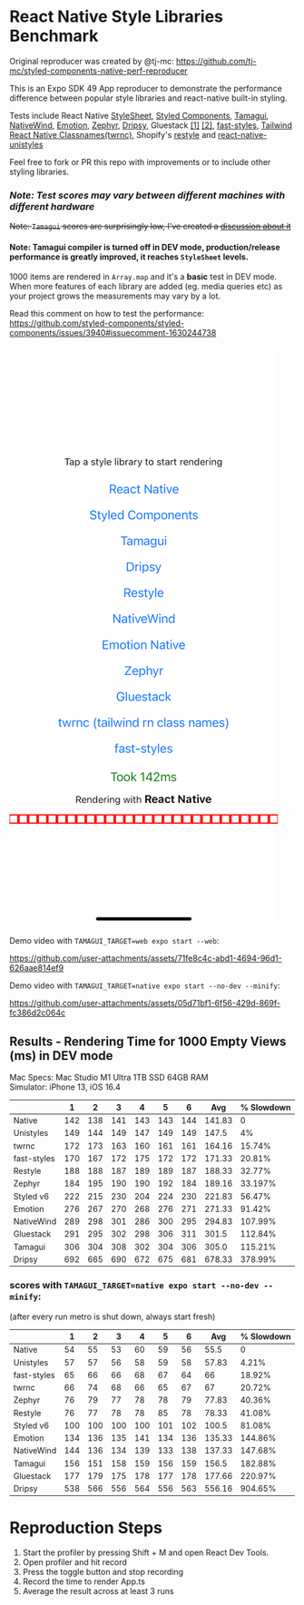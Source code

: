 # React Native Style Libraries Benchmark

Original reproducer was created by @tj-mc: https://github.com/tj-mc/styled-components-native-perf-reproducer

This is an Expo SDK 49 App reproducer to demonstrate the performance difference between popular style libraries and react-native built-in styling.

Tests include React Native [StyleSheet](https://reactnative.dev/docs/stylesheet), [Styled Components](https://github.com/styled-components/styled-components), [Tamagui](https://github.com/tamagui/tamagui), [NativeWind](https://github.com/marklawlor/nativewind), [Emotion](https://github.com/emotion-js/emotion), [Zephyr](https://github.com/FormidableLabs/react-native-zephyr), [Dripsy](https://github.com/nandorojo/dripsy), Gluestack [[1]](https://github.com/gluestack/gluestack-ui) [[2]](https://github.com/gluestack/gluestack-style), [fast-styles](https://github.com/fedemartinm/fast-styles), [Tailwind React Native Classnames(twrnc)](https://github.com/jaredh159/tailwind-react-native-classnames), Shopify's [restyle](https://github.com/Shopify/restyle) and [react-native-unistyles](https://github.com/jpudysz/react-native-unistyles) 

Feel free to fork or PR this repo with improvements or to include other styling libraries.

### ***Note: Test scores may vary between different machines with different hardware***

~~Note: `Tamagui` scores are surprisingly low, I've created a [discussion about it](https://github.com/tamagui/tamagui/discussions/1471)~~
 
#### Note: Tamagui compiler is turned off in DEV mode, production/release performance is greatly improved, it reaches `StyleSheet` levels.

1000 items are rendered in `Array.map` and it's a **basic** test in DEV mode. When more features of each library are added (eg. media queries etc) as your project grows the measurements may vary by a lot.

Read this comment on how to test the performance: https://github.com/styled-components/styled-components/issues/3940#issuecomment-1630244738

![demo.png](assets/demo.png)


Demo video with `TAMAGUI_TARGET=web expo start --web`:

https://github.com/user-attachments/assets/71fe8c4c-abd1-4694-96d1-626aae814ef9

Demo video with `TAMAGUI_TARGET=native expo start --no-dev --minify`:

https://github.com/user-attachments/assets/05d71bf1-6f56-429d-869f-fc386d2c064c


## Results - Rendering Time for 1000 Empty Views (ms) in DEV mode

Mac Specs: 
Mac Studio M1 Ultra 1TB SSD 64GB RAM\
Simulator: iPhone 13, iOS 16.4

|             | 1   | 2   | 3   | 4   | 5   | 6   | Avg    | % Slowdown |
|-------------|-----|-----|-----|-----|-----|-----|--------|------------|
| Native      | 142 | 138 | 141 | 143 | 143 | 144 | 141.83 | 0          |
| Unistyles   | 149 | 144 | 149 | 147 | 149 | 149 | 147.5  | 4%         |
| twrnc       | 172 | 173 | 163 | 160 | 161 | 161 | 164.16 | 15.74%     |
| fast-styles | 170 | 167 | 172 | 175 | 172 | 172 | 171.33 | 20.81%     |
| Restyle     | 188 | 188 | 187 | 189 | 189 | 187 | 188.33 | 32.77%     |
| Zephyr      | 184 | 195 | 190 | 190 | 192 | 184 | 189.16 | 33.197%    |
| Styled v6   | 222 | 215 | 230 | 204 | 224 | 230 | 221.83 | 56.47%     |
| Emotion     | 276 | 267 | 270 | 268 | 276 | 271 | 271.33 | 91.42%     |
| NativeWind  | 289 | 298 | 301 | 286 | 300 | 295 | 294.83 | 107.99%    |
| Gluestack   | 291 | 295 | 302 | 298 | 306 | 311 | 301.5  | 112.84%    |
| Tamagui     | 306 | 304 | 308 | 302 | 304 | 306 | 305.0  | 115.21%    |
| Dripsy      | 692 | 665 | 690 | 672 | 675 | 681 | 678.33 | 378.99%    |

### scores with `TAMAGUI_TARGET=native expo start --no-dev --minify`:
(after every run metro is shut down, always start fresh)

|             | 1   | 2   | 3   | 4   | 5   | 6   | Avg    | % Slowdown |
|-------------|-----|-----|-----|-----|-----|-----|--------|------------|
| Native      | 54  | 55  | 53  | 60  | 59  | 56  | 55.5   | 0          |
| Unistyles   | 57  | 57  | 56  | 58  | 59  | 58  | 57.83  | 4.21%      |
| fast-styles | 65  | 66  | 66  | 68  | 67  | 64  | 66     | 18.92%     |
| twrnc       | 66  | 74  | 68  | 66  | 65  | 67  | 67     | 20.72%     |
| Zephyr      | 76  | 79  | 77  | 78  | 78  | 79  | 77.83  | 40.36%     |
| Restyle     | 76  | 77  | 78  | 78  | 85  | 78  | 78.33  | 41.08%     |
| Styled v6   | 100 | 100 | 100 | 100 | 101 | 102 | 100.5  | 81.08%     |
| Emotion     | 134 | 136 | 135 | 141 | 134 | 136 | 135.33 | 144.86%    |
| NativeWind  | 144 | 136 | 134 | 139 | 133 | 138 | 137.33 | 147.68%    |
| Tamagui     | 156 | 151 | 158 | 159 | 156 | 159 | 156.5  | 182.88%    |
| Gluestack   | 177 | 179 | 175 | 178 | 177 | 178 | 177.66 | 220.97%    |
| Dripsy      | 538 | 566 | 556 | 564 | 556 | 563 | 556.16 | 904.65%    |

# Reproduction Steps
1. Start the profiler by pressing Shift + M and open React Dev Tools.
2. Open profiler and hit record
3. Press the toggle button and stop recording
4. Record the time to render App.ts
5. Average the result across at least 3 runs


